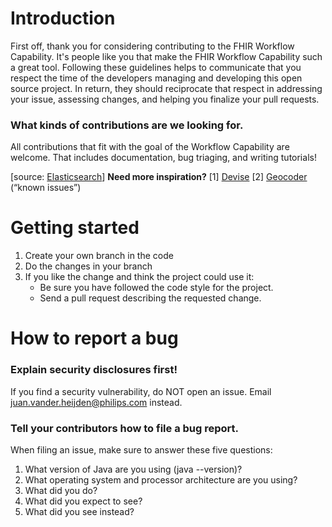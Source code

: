 # Introduction

First off, thank you for considering contributing to the FHIR Workflow Capability. It's people like you that make the FHIR Workflow Capability such a great tool.
Following these guidelines helps to communicate that you respect the time of the developers managing and developing this open source project. In return, they should reciprocate that respect in addressing your issue, assessing changes, and helping you finalize your pull requests.

### What kinds of contributions are we looking for.

All contributions that fit with the goal of the Workflow Capability are welcome. That includes documentation, bug triaging, and writing tutorials!

[source: [Elasticsearch](https://github.com/elastic/elasticsearch/blob/master/CONTRIBUTING.md)] **Need more inspiration?** [1] [Devise](https://github.com/plataformatec/devise/wiki/Contributing) [2] [Geocoder](https://github.com/alexreisner/geocoder#known-issues) (“known issues”)

# Getting started

1. Create your own branch in the code
2. Do the changes in your branch
3. If you like the change and think the project could use it:
    * Be sure you have followed the code style for the project.
    * Send a pull request describing the requested change.

# How to report a bug
### Explain security disclosures first!
If you find a security vulnerability, do NOT open an issue. Email juan.vander.heijden@philips.com instead.

### Tell your contributors how to file a bug report.

When filing an issue, make sure to answer these five questions:

1. What version of Java are you using (java --version)?
2. What operating system and processor architecture are you using?
3. What did you do?
4. What did you expect to see?
5. What did you see instead?